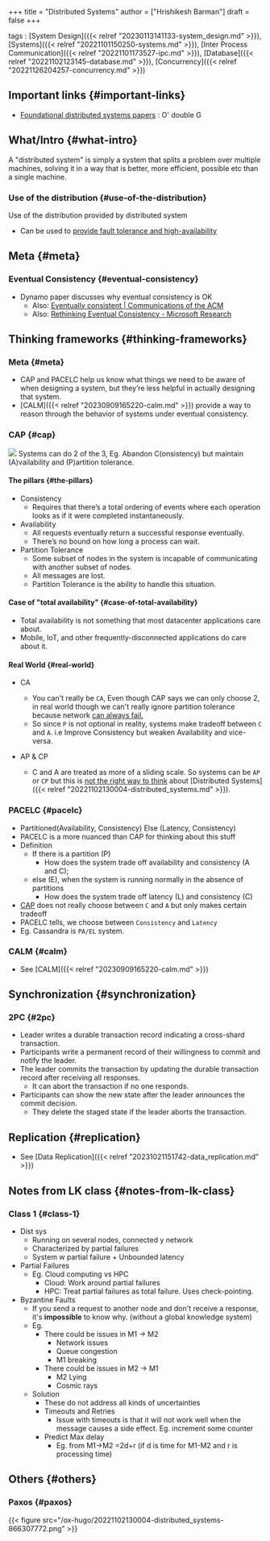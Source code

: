 +++
title = "Distributed Systems"
author = ["Hrishikesh Barman"]
draft = false
+++

tags
: [System Design]({{< relref "20230113141133-system_design.md" >}}), [Systems]({{< relref "20221101150250-systems.md" >}}), [Inter Process Communication]({{< relref "20221101173527-ipc.md" >}}), [Database]({{< relref "20221102123145-database.md" >}}), [Concurrency]({{< relref "20221126204257-concurrency.md" >}})


## Important links {#important-links}

-   [Foundational distributed systems papers](https://muratbuffalo.blogspot.com/2021/02/foundational-distributed-systems-papers.html?m=1) : O' double G


## What/Intro {#what-intro}

A "distributed system" is simply a system that splits a problem over multiple machines, solving it in a way that is better, more efficient, possible etc than a single machine.


### Use of the distribution {#use-of-the-distribution}

Use of the distribution provided by distributed system

-   Can be used to [provide fault tolerance and high-availability](https://news.ycombinator.com/item?id=32540234)


## Meta {#meta}


### Eventual Consistency {#eventual-consistency}

-   Dynamo paper discusses why eventual consistency is OK
    -   Also: [Eventually consistent | Communications of the ACM](https://dl.acm.org/doi/10.1145/1435417.1435432)
    -   Also: [Rethinking Eventual Consistency - Microsoft Research](https://www.microsoft.com/en-us/research/publication/rethinking-eventual-consistency/)


## Thinking frameworks {#thinking-frameworks}


### Meta {#meta}

-   CAP and PACELC help us know what things we need to be aware of when designing a system, but they’re less helpful in actually designing that system.
-   [CALM]({{< relref "20230909165220-calm.md" >}}) provide a way to reason through the behavior of systems under eventual consistency.


### CAP {#cap}

![](/ox-hugo/20221102130004-distributed_systems-21358776.png)
Systems can do 2 of the 3, Eg. Abandon C(onsistency) but maintain (A)vailability and (P)artition tolerance.


#### The pillars {#the-pillars}

-   Consistency
    -   Requires that there’s a total ordering of events where each operation looks as if it were completed instantaneously.
-   Availability
    -   All requests eventually return a successful response eventually.
    -   There’s no bound on how long a process can wait.
-   Partition Tolerance
    -   Some subset of nodes in the system is incapable of communicating with another subset of nodes.
    -   All messages are lost.
    -   Partition Tolerance is the ability to handle this situation.


#### Case of "total availability" {#case-of-total-availability}

-   Total availability is not something that most datacenter applications care about.
-   Mobile, IoT, and other frequently-disconnected applications do care about it.


#### Real World {#real-world}

<!--list-separator-->

-  CA

    -   You can't really be `CA`, Even though CAP says we can only choose 2, in real world though we can't really ignore partition tolerance because network [can always fail.](https://codahale.com/you-cant-sacrifice-partition-tolerance/)
    -   So since `P` is not optional in reality, systems make tradeoff between `C` and `A`. i.e Improve Consistency but weaken Availability and vice-versa.

<!--list-separator-->

-  AP &amp; CP

    -   C and A are treated as more of a sliding scale. So systems can be `AP` or `CP` but this is [not the right way to think](https://martin.kleppmann.com/2015/05/11/please-stop-calling-databases-cp-or-ap.html) about [Distributed Systems]({{< relref "20221102130004-distributed_systems.md" >}}).


### PACELC {#pacelc}

-   Partitioned(Availability, Consistency) Else (Latency, Consistency)
-   PACELC is a more nuanced than CAP for thinking about this stuff
-   Definition
    -   If there is a partition (P)
        -   How does the system trade off availability and consistency (A and C);
    -   else (E), when the system is running normally in the absence of partitions
        -   How does the system trade off latency (L) and consistency (C)
-   [CAP](#cap) does not really choose between `C` and `A` but only makes certain tradeoff
-   PACELC tells, we choose between `Consistency` and `Latency`
-   Eg. Cassandra is `PA/EL` system.


### CALM {#calm}

-   See [CALM]({{< relref "20230909165220-calm.md" >}})


## Synchronization {#synchronization}


### 2PC {#2pc}

-   Leader writes a durable transaction record indicating a cross-shard transaction.
-   Participants write a permanent record of their willingness to commit and notify the leader.
-   The leader commits the transaction by updating the durable transaction record after receiving all responses.
    -   It can abort the transaction if no one responds.
-   Participants can show the new state after the leader announces the commit decision.
    -   They delete the staged state if the leader aborts the transaction.


## Replication {#replication}

-   See [Data Replication]({{< relref "20231021151742-data_replication.md" >}})


## Notes from LK class {#notes-from-lk-class}


### Class 1 {#class-1}

-   Dist sys
    -   Running on several nodes, connected y network
    -   Characterized by partial failures
    -   System w partial failure + Unbounded latency
-   Partial Failures
    -   Eg. Cloud computing vs HPC
        -   Cloud: Work around partial failures
        -   HPC: Treat partial failures as total failure. Uses check-pointing.
-   Byzantine Faults
    -   If you send a request to another node and don't receive a response, it's **impossible** to know why. (without a global knowledge system)
    -   Eg.
        -   There could be issues in M1 -&gt; M2
            -   Network issues
            -   Queue congestion
            -   M1 breaking
        -   There could be issues in M2 -&gt; M1
            -   M2 Lying
            -   Cosmic rays
    -   Solution
        -   These do not address all kinds of uncertainties
        -   Timeouts and Retries
            -   Issue with timeouts is that it will not work well when the message causes a side effect. Eg. increment some counter
        -   Predict Max delay
            -   Eg. from M1-&gt;M2 =2d+r (if d is time for M1-M2 and r is processing time)


## Others {#others}


### Paxos {#paxos}

{{< figure src="/ox-hugo/20221102130004-distributed_systems-866307772.png" >}}
